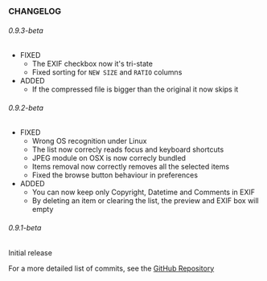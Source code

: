 ### CHANGELOG

###### 0.9.3-beta
* FIXED
    * The EXIF checkbox now it's tri-state
    * Fixed sorting for ```NEW SIZE``` and ```RATIO``` columns
* ADDED
    * If the compressed file is bigger than the original it now skips it

###### 0.9.2-beta
* FIXED
    * Wrong OS recognition under Linux
    * The list now correcly reads focus and keyboard shortcuts
    * JPEG module on OSX is now correcly bundled
    * Items removal now correctly removes all the selected items
    * Fixed the browse button behaviour in preferences
* ADDED
    * You can now keep only Copyright, Datetime and Comments in EXIF
    * By deleting an item or clearing the list, the preview and EXIF box will empty

###### 0.9.1-beta
Initial release

For a more detailed list of commits, see the [GitHub Repository](https://github.com/Lymphatus/CaesiumPH)
